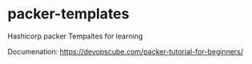 # packer-templates

Hashicorp packer Tempaltes for learning

Documenation: https://devopscube.com/packer-tutorial-for-beginners/
